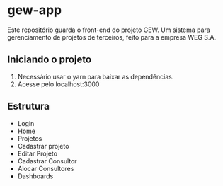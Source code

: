 # gew-app

Este repositório guarda o front-end do projeto GEW. 
Um sistema para gerenciamento de projetos de terceiros, feito para a empresa WEG S.A.

## Iniciando o projeto
1. Necessário usar o yarn para baixar as dependências.
2. Acesse pelo localhost:3000

## Estrutura
- Login
- Home
- Projetos
- Cadastrar projeto
- Editar Projeto
- Cadastrar Consultor
- Alocar Consultores
- Dashboards

